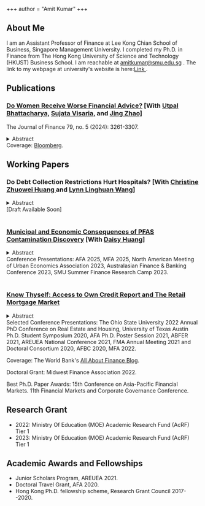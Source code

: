 +++
author = "Amit Kumar"
+++
## About Me
I am an Assistant Professor of Finance at Lee Kong Chian School of Business, Singapore Management University. I completed my Ph.D. in Finance from The Hong Kong University of Science and Technology (HKUST) Business School. I am reachable at amitkumar@smu.edu.sg . The link to my  webpage at university's website is here:<a href=https://business.smu.edu.sg/faculty/profile/6446/amit-kumar target="_blank">Link </a>.




## Publications
### <a href="https://onlinelibrary.wiley.com/doi/full/10.1111/jofi.13366" target="_blank"><span class=titlelink>Do Women Receive Worse Financial Advice?</span></a> <span class=author>[With </span> <a href=https://ubhattac.people.ust.hk target=_blank><span class=author>Utpal Bhattacharya,</span></a> <a href=https://www.bayes.city.ac.uk/faculties-and-research/experts/sujata-visaria target=_blank><span class=author>Sujata Visaria,</span></a> <span class=author> and </span><a href=https://www.polyu.edu.hk/en/af/people/academic-staff/dr-jing-zhao/ target=_blank><span class=author>Jing Zhao]</span></a>
<div class=p2>The Journal of Finance 79, no. 5 (2024): 3261-3307.</div>
<p></p>
<details><summary>Abstract</summary>
<div class=conference>
We arranged for trained undercover men and women to pose as potential clients and visit all 65 local financial advisory firms in Hong Kong. At financial planning firms, but not at securities firms, women were more likely than men to receive advice to buy only individual or only local securities. Female clients who signaled that they were highly confident, highly risk tolerant or had a domestic outlook, were especially likely to receive this suboptimal advice. Our theoretical model explains these patterns as the result of statistical discrimination interacting with advisors’ incentives. Taste-based discrimination is unlikely to explain the results.
</div>
</details>
   
<div class=p2>Coverage: <a href = https://www.bloomberg.com/news/articles/2020-09-05/financial-advisers-give-women-worse-advice-than-men-in-hong-kong target="_blank">Bloomberg</a>.</div>



## Working Papers
### <span class=titlelink>Do Debt Collection Restrictions Hurt Hospitals?</span> <span class=author>[With </span><a href=https://www.huangchristine.com/ target=_blank><span class=author>Christine Zhuowei Huang </span></a><span class=author>and </span><a href=https://www.lynnwang02.com/ target=_blank><span class=author>Lynn Linghuan Wang]</span></a>
<p></p>
<details><summary>Abstract</summary>
<div class=conference>
Tighter regulations on debt collections, though intended to protect consumers from predatory practices, may disrupt industries to which consumer debts are owed. Using a paired-county stacked difference-in-differences design, we show that hospitals in border counties of states tightening the regulations are adversely affected than those in border counties of neighboring states without such changes. Financial liabilities, bad debt write-offs, and borrowing costs of affected hospitals increase, whereas revenues and profitability fall. They respond by lowering employment, investment, and patient care. Moreover, they curtail charity care for uninsured patients, reducing access to healthcare for a population vulnerable to incurring medical debt.
</div>
</details>
<div class=p2>[Draft Available Soon]
</div>
<br>


### <a href="https://papers.ssrn.com/sol3/papers.cfm?abstract_id=3821639" target="_blank"><span class=titlelink>Municipal and Economic Consequences of PFAS Contamination Discovery</span></a> <span class=author>[With </span> <a href="https://www.ssrn.com/author=1464447" target="_blank"><span class=author>Daisy Huang]</a></span>
<p></p>
<details><summary>Abstract</summary>
<div class=conference>
Hazardous yet previously unmonitored and unregulated, per- and polyfluoroalkyl substances (PFAS) were detected in 2016 in public drinking water systems of 33 U.S. states during the first-ever PFAS testing. A paired-county difference-in-differences design comparing contaminated counties with bordering, same-state uncontaminated counties shows that the contamination discovery raised municipal bond offering yields by 13 basis points. Municipal revenues, taxes, employment, and expenditures declined, while population out-migration increased. Consistent with rising compensating wage differentials, wages in tradable industries rose, but job creation fell, and firm closures increased. Unemployment and self-employment also increased, emphasizing the multifaceted adverse effects of the PFAS contamination discovery.
</div>
</details>
<div class=p2>Conference Presentations: AFA 2025, MFA 2025, North American Meeting of Urban Economics Association 2023, Australasian Finance & Banking Conference 2023, SMU Summer Finance Research Camp 2023.
<!--<br>* <i>scheduled</i>-->
</div>
<br>

### <a href=files/Amit_credit_report.pdf target="_blank"><span class=titlelink>Know Thyself: Access to Own Credit Report and The Retail Mortgage Market</span></a>
<p></p>
<details><summary>Abstract</summary>
<div class=conference>
Borrowers may misestimate their probability of mortgage approval in the absence of precise signals of creditworthiness. Credit reports, which contain such signals, became easily accessible for all U.S. consumers since 2005, while it was already the case in seven states. A difference-in-differences strategy exploiting this change shows that pool quality of mortgage applicants improved as a result—approvals increased, whereas subsequent delinquencies decreased. These findings are consistent with a mechanism where under-estimators enter the applicant pool and over-estimators drop out, because easier access to credit reports reduces misestimation of one’s own probability of mortgage approval. Additional findings rule out supply-driven explanations.
</div>
</details>

<div class=p2>Selected Conference Presentations: The Ohio State University 2022 Annual PhD Conference on Real Estate and Housing, University of Texas Austin Ph.D. Student Symposium 2020, AFA Ph.D. Poster Session 2021, ABFER 2021, AREUEA National Conference 2021, FMA Annual Meeting 2021 and Doctoral Consortium 2020, AFBC 2020, MFA 2022.

Coverage: The World Bank's <a href = https://blogs.worldbank.org/allaboutfinance/know-thyself-access-own-credit-report-and-retail-mortgage-market target="_blank">All About Finance Blog</a>.

Doctoral Grant: Midwest Finance Association 2022.

Best Ph.D. Paper Awards: 15th Conference on Asia-Pacific Financial Markets. 11th Financial Markets and Corporate Governance Conference.
</div>


## Research Grant
+ 2022: Ministry Of Education (MOE) Academic Research Fund (AcRF) Tier 1
+ 2023: Ministry Of Education (MOE) Academic Research Fund (AcRF) Tier 1


## Academic Awards and Fellowships
  + Junior Scholars Program, AREUEA 2021.
  + Doctoral Travel Grant, AFA 2020.
  + Hong Kong Ph.D. fellowship scheme, Research Grant Council 2017--2020.
<p></p>



